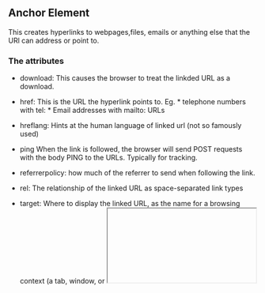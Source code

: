 ## Anchor Element
This creates hyperlinks to webpages,files, emails or anything else that the URl can address or point to.

### The attributes
* download:
This causes the browser to treat the linkded URL as a download.

* href:
This is the URL the hyperlink points to.
Eg.
        * telephone numbers with 
        tel:
        * Email addresses with mailto: URLs

* hreflang:
Hints at the human language of linked url (not so famously used)

* ping
 When the link is followed, the browser will send POST requests with the body PING to the URLs. Typically for tracking.

* referrerpolicy:
how much of the referrer to send when following the link.

* rel: 
The relationship of the linked URL as space-separated link types

* target:
Where to display the linked URL, as the name for a browsing context (a tab, window, or <iframe>). The following keywords have special meanings for where to load the URL:

* type:
Hints at the linked URL's format with a MIME type. No built-in functionality.



